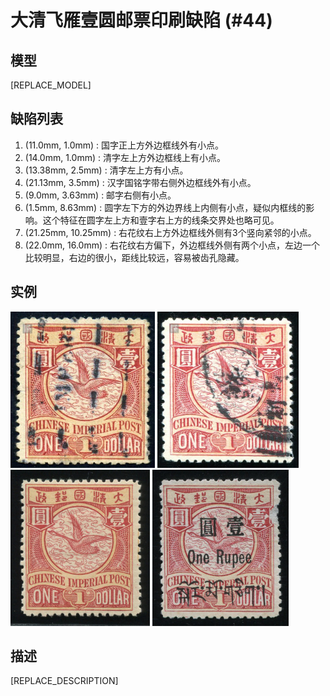 # 大清飞雁壹圆邮票印刷缺陷 (#44)

## 模型
[REPLACE_MODEL]

## 缺陷列表
1. (11.0mm, 1.0mm) :  国字正上方外边框线外有小点。
1. (14.0mm, 1.0mm) :  清字左上方外边框线上有小点。
1. (13.38mm, 2.5mm) :  清字左上方有小点。
1. (21.13mm, 3.5mm) :  汉字国铭字带右侧外边框线外有小点。
1. (9.0mm, 3.63mm) :  邮字右侧有小点。
1. (1.5mm, 8.63mm) :  圆字左下方的外边界线上内侧有小点，疑似内框线的影响。这个特征在圆字左上方和壹字右上方的线条交界处也略可见。
1. (21.25mm, 10.25mm) :  右花纹右上方外边框线外侧有3个竖向紧邻的小点。
1. (22.0mm, 16.0mm) :  右花纹右方偏下，外边框线外侧有两个小点，左边一个比较明显，右边的很小，距线比较远，容易被齿孔隐藏。


## 实例
<img src="2012-05-27_00060143006A.jpg" height=250/>
<img src="2013-08-19_00120792011A.jpg" height=250/>
<img src="2014-07-21_00146298020A.jpg" height=250/>
<img src="2014-08-17_00154000021A.jpg" height=250/>


## 描述
[REPLACE_DESCRIPTION]
